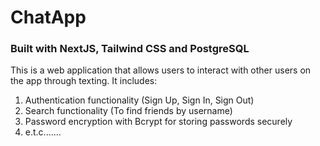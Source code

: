 # ChatApp
### Built with NextJS, Tailwind CSS and PostgreSQL

This is a web application that allows users to interact with other users on the app through texting. It includes:

1. Authentication functionality (Sign Up, Sign In, Sign Out)
2. Search functionality (To find friends by username)
3. Password encryption with Bcrypt for storing passwords securely
4. e.t.c.......